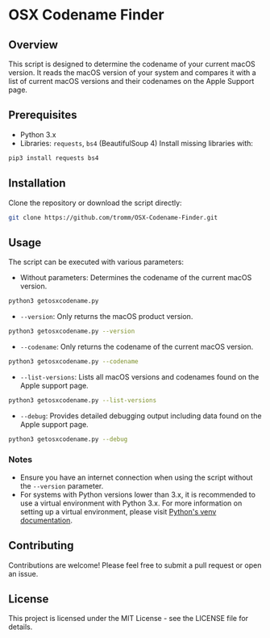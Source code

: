 # OSX Codename Finder

## Overview

This script is designed to determine the codename of your current macOS version. It reads the
macOS version of your system and compares it with a list of current macOS versions and their
codenames on the Apple Support page.

## Prerequisites

- Python 3.x
- Libraries: `requests`, `bs4` (BeautifulSoup 4)
Install missing libraries with:

```bash
pip3 install requests bs4
```

## Installation

Clone the repository or download the script directly:

```bash
git clone https://github.com/tromm/OSX-Codename-Finder.git
```

## Usage

The script can be executed with various parameters:

- Without parameters: Determines the codename of the current macOS version.

```bash
python3 getosxcodename.py
```

- `--version`: Only returns the macOS product version.

```bash
python3 getosxcodename.py --version
```

- `--codename`: Only returns the codename of the current macOS version.

```bash
python3 getosxcodename.py --codename
```

- `--list-versions`: Lists all macOS versions and codenames found on the Apple support page.

```bash
python3 getosxcodename.py --list-versions
```

- `--debug`: Provides detailed debugging output including data found on the Apple support page.

```bash
python3 getosxcodename.py --debug
```

### Notes

- Ensure you have an internet connection when using the script without the `--version` parameter.
- For systems with Python versions lower than 3.x, it is recommended to use a virtual environment
with Python 3.x. For more information on setting up a virtual environment, please visit [Python's
venv documentation](https://docs.python.org/3/library/venv.html).

## Contributing

Contributions are welcome! Please feel free to submit a pull request or open an issue.

## License

This project is licensed under the MIT License - see the LICENSE file for details.

